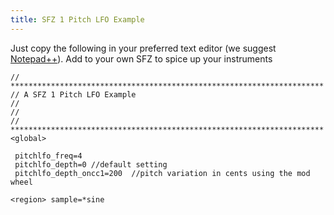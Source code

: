 ```yaml
---
title: SFZ 1 Pitch LFO Example
---
```

Just copy the following in your preferred text editor (we suggest [Notepad++](https://notepad-plus-plus.org/)).
Add to your own SFZ to spice up your instruments

```
// **********************************************************************
// A SFZ 1 Pitch LFO Example
//
//
// **********************************************************************
<global>

 pitchlfo_freq=4
 pitchlfo_depth=0 //default setting
 pitchlfo_depth_oncc1=200  //pitch variation in cents using the mod wheel

<region> sample=*sine
```
